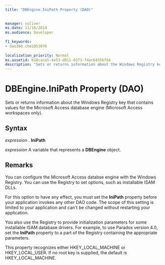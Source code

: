 ```yaml
---
title: "DBEngine.IniPath Property (DAO)"
  
  
manager: soliver
ms.date: 11/16/2014
ms.audience: Developer
 
f1_keywords:
- dao360.chm1053070
  
localization_priority: Normal
ms.assetid: b18cace5-4e53-d011-6373-f4ac64556fd4
description: "Sets or returns information about the Windows Registry key that contains values for the Microsoft Access database engine (Microsoft Access workspaces only)."
---
```


# DBEngine.IniPath Property (DAO)

Sets or returns information about the Windows Registry key that contains values for the Microsoft Access database engine (Microsoft Access workspaces only).
  
## Syntax

 *expression*  . **IniPath**
  
 *expression*  A variable that represents a **DBEngine** object. 
  
## Remarks

You can configure the Microsoft Access databse engine with the Windows Registry. You can use the Registry to set options, such as installable ISAM DLLs.
  
For this option to have any effect, you must set the **IniPath** property before your application invokes any other DAO code. The scope of this setting is limited to your application and can't be changed without restarting your application. 
  
You also use the Registry to provide initialization parameters for some installable ISAM database drivers. For example, to use Paradox version 4.0, set the **IniPath** property to a part of the Registry containing the appropriate parameters. 
  
This property recognizes either HKEY_LOCAL_MACHINE or HKEY_LOCAL_USER. If no root key is supplied, the default is HKEY_LOCAL_MACHINE.
  

